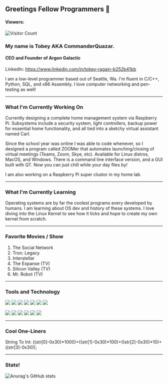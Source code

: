 ## Greetings Fellow Programmers 👋 
#### Viewers:

![Visitor Count](https://profile-counter.glitch.me/CommanderQuazar/count.svg)

<!--
**CommanderQuazar/CommanderQuazar** is a ✨ _special_ ✨ repository because its `README.md` (this file) appears on your GitHub profile.

Here are some ideas to get you started:

- 🔭 I’m currently working on ...
- 🌱 I’m currently learning ...
- 👯 I’m looking to collaborate on ...
- 🤔 I’m looking for help with ...
- 💬 Ask me about ...
- 📫 How to reach me: ...
- 😄 Pronouns: ...
- ⚡ Fun fact: ...
-->

### My name is Tobey AKA CommanderQuazar.
#### CEO and Founder of Argon Galactic
LinkedIn: https://www.linkedin.com/in/tobey-ragain-b252b41bb

I am a low-level programmer based out of Seattle, Wa. I'm fluent in C/C++, Python, SQL, and x86 Assembly.
I love computer networking and pen-testing as well!

<hr>

### What I'm Currently Working On

Currently designing a complete home management system via Raspberry Pi. Subsystems include a security system,
light controllers, backup power for essential home functionality, and all tied into a sketchy virtual assistant named Carl. 

Since the school year was online I was able to code whenever, so I designed a program called ZOOMer that automates launching/closing
of virtual meetings (Teams, Zoom, Skye, etc). Available for Linux distros, MacOS, and Windows. There is a command line interface
version, and a GUI built with QT. Now you can just chill while your day flies by!

I am also working on a Raspberry Pi super clustor in my home lab.

<hr>

### What I'm Currently Learning 

Operating systems are by far the coolest programs every developed by humans. I am learning about OS dev and history of these systems.
I love diving into the Linux Kernel to see how it ticks and hope to create my own kernel from scratch.

<hr>

### Favorite Movies / Show
1. The Social Network
2. Tron: Legacy 
3. Interstellar
4. The Expanse (TV)
5. Silicon Valley (TV)
6. Mr. Robot (TV)

<hr>

### Tools and Technology

![](https://badgen.net/badge/OS/Arch-Linux/blue) ![](https://badgen.net/badge/Ediotr/CLion/blue) ![](https://badgen.net/badge/Code/C-C++/blue) ![](https://badgen.net/badge/Code/Python/blue) ![](https://badgen.net/badge/Code/x86-Assembly/blue) ![](https://badgen.net/badge/Shell/Bash/blue)
![](https://badgen.net/badge/Code/Make/blue) 

![](https://badgen.net/badge/Code/SQL/blue) ![](https://badgen.net/badge/Tools/Raspberry-Pi/blue)  ![](https://badgen.net/badge/Tools/QT/blue)
![](https://badgen.net/badge/Tools/Git/blue) ![](https://badgen.net/badge/Editor/NeoVim/blue) ![](https://badgen.net/badge/Editor/Intelij/blue)

<hr>

### Cool One-Liners

String To Int: ((str[0]-0x30)*1000)+((str[1]-0x30)*100)+((str[2]-0x30)*10)+((str[3]-0x30));

<hr>

### Stats!

![Anurag's GitHub stats](https://github-readme-stats.vercel.app/api?username=CommanderQuazar&count_private=true&theme=radical&show_icons=true)
